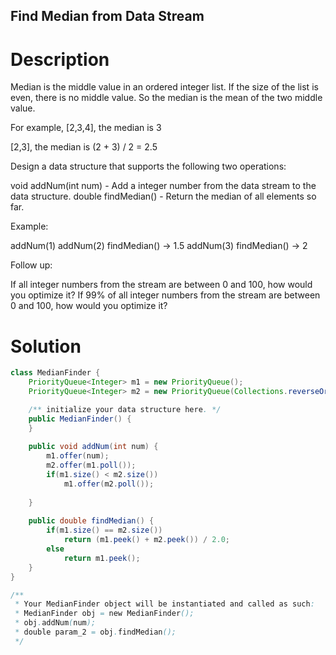 Find Median from Data Stream
---

# Description
Median is the middle value in an ordered integer list. If the size of the list is even, there is no middle value. So the median is the mean of the two middle value.

For example,
[2,3,4], the median is 3

[2,3], the median is (2 + 3) / 2 = 2.5

Design a data structure that supports the following two operations:

void addNum(int num) - Add a integer number from the data stream to the data structure.
double findMedian() - Return the median of all elements so far.
 

Example:

addNum(1)
addNum(2)
findMedian() -> 1.5
addNum(3) 
findMedian() -> 2
 

Follow up:

If all integer numbers from the stream are between 0 and 100, how would you optimize it?
If 99% of all integer numbers from the stream are between 0 and 100, how would you optimize it?

# Solution
```java
class MedianFinder {
    PriorityQueue<Integer> m1 = new PriorityQueue();
    PriorityQueue<Integer> m2 = new PriorityQueue(Collections.reverseOrder());

    /** initialize your data structure here. */
    public MedianFinder() {
    }
    
    public void addNum(int num) {
        m1.offer(num);
        m2.offer(m1.poll());
        if(m1.size() < m2.size())
            m1.offer(m2.poll());
        
    }
    
    public double findMedian() {
        if(m1.size() == m2.size())
            return (m1.peek() + m2.peek()) / 2.0;
        else
            return m1.peek();
    }
}

/**
 * Your MedianFinder object will be instantiated and called as such:
 * MedianFinder obj = new MedianFinder();
 * obj.addNum(num);
 * double param_2 = obj.findMedian();
 */
 ```
